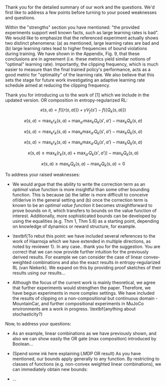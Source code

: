 Thank you for the detailed summary of our work and the questions. We'd first like to address a few points before turning to your posed weaknesses and questions.

Within the "strengths" section you have mentioned: "the provided experiments support well known facts, such as large learning rates is bad". We would like to emphasize that the referenced experiment actually shows two distinct phenomena: (a) as mentioned, large learning rates are bad and (b) large learning rates lead to higher frequencies of bound violations during training. We have shown in the Appendix, Fig. 9, that these conclusions are in agreement  (i.e. these metrics yield similar notions of "optimal" learning rate). Importantly, the clipping frequency, which is much easier to measure than the final trained policy's performance, acts as a good metric for "optimality" of the learning rate. We also believe that this sets the stage for future work investigating an adaptive learning rate schedule aimed at reducing the clipping frequency.

Thank you for introducing us to the work of [1] which we include in the updated version. 
OR composition in entropy-regularized RL:


$$ \kappa(s,a) = f(\{r(s,a)\}) + \gamma V_f(s') - f(\{Q_k(s,a)\})$$

$$ \kappa(s,a) = \max_k {r_k(s,a)} + \max_{a'} \max_k { Q_k(s',a') } - \max_k {Q_k(s,a)} $$

$$ \kappa(s,a) = \max_k {r_k(s,a)} + \max_{k} \max_{a'} { Q_k(s',a') } - \max_k {Q_k(s,a)} $$

$$ \kappa(s,a) = \max_k {r_k(s,a)} + \max_{k} \max_{a'} { Q_k(s',a') } - \max_k {Q_k(s,a)} $$

$$ \kappa(s,a) \geq \max_k (r_k(s,a) + \max_{a'}  Q_k(s',a') ) - \max_k {Q_k(s,a)} $$

$$ \kappa(s,a) \geq \max_k  Q_k(s,a)  - \max_k {Q_k(s,a)} = 0 $$


To address your raised weaknesses:

- We would argue that the ability to write the correction term as an *optimal* value function is more insightful than some other bounding function. This is because (a) the latter is more difficult to conceive of/derive in the general setting and (b) once the correction term is known to be an *optimal value function* it becomes straightforward to prove bounds on it, which transfers to bounds on the value function of interest. Additionally, more sophisticated bounds can be developed by using the equalities (e.g. Thm 1, Thm 5.6) as a starting point, depending on knowledge of dynamics or reward structure, for example.

- \textbf{To rebut this point: we have included several references to the work of Haarnoja which we have extended in multiple directions, as noted by reviewer 1}. In any case.. thank you for the suggestion. You are correct that we can now provide further intuition for the previously derived results. For example we can consider the case of linear convex-weighted combinations and also the exact results in entropy-regularized RL (van Niekerk). We expand on this by providing proof sketches of their results using our results...

- Although the focus of the current work is mainly theoretical, we agree that further experiments would strengthen the paper. Therefore, we have begun experiments in more complex settings. We have included the results of clipping on a non-compositional but continuous domain - MountainCar, and further compositional experiments in MuJoCo environments are a work in progress. \textbf{anything about stochasticity?}


Now, to address your questions:

- As an example, linear combinations as we have previously shown, and also we can show easily the OR gate (max composition) introduced by Boolean...

- (Spend some ink here explaining LMDP OR result) As you have mentioned, our bounds apply generally to any function. By restricting to classes of functions (e.g. non-convex weighted linear combinations), we can immediately obtain new bounds:

- ...
